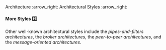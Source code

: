 <div id="path">Architecture :arrow_right: Architectural Styles :arrow_right:</div>

<div id="title">

#### More Styles :two:

</div>

<div id="body">

Other well-known architectural styles include the _pipes-and-filters architectures_, the _broker architectures_, the _peer-to-peer architectures_, and the _message-oriented architectures_.

</div>

<div id="extras">
</div>

</div>
